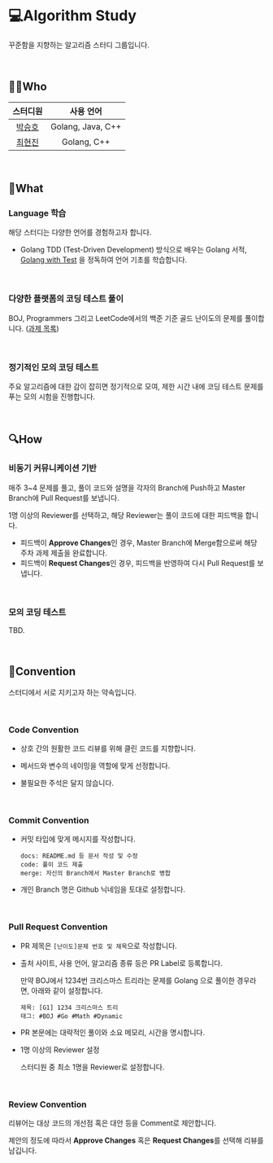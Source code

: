 # 💻Algorithm Study

꾸준함을 지향하는 알고리즘 스터디 그룹입니다.

<br>

## 👨‍💻Who

|                 스터디원                  | 사용 언어 |
| :---------------------------------------: | :-------: |
| [박승호](https://github.com/joonparkhere) | Golang, Java, C++ |
| [최현진](https://github.com/HyeonjinChoi) | Golang, C++ |

<br>

## 🎁What

### Language 학습

해당 스터디는 다양한 언어를 경험하고자 합니다.

- Golang
  TDD (Test-Driven Development) 방식으로 배우는 Golang 서적, [Golang with Test](https://quii.gitbook.io/learn-go-with-tests/) 을 정독하여 언어 기초를 학습합니다.

<br>

### 다양한 플랫폼의 코딩 테스트 풀이

BOJ, Programmers 그리고 LeetCode에서의 백준 기준 골드 난이도의 문제를 풀이합니다. ([과제 목록](https://github.com/joonparkhere/algorithm-study/blob/main/Assignment-list.md))

<br>

### 정기적인 모의 코딩 테스트

주요 알고리즘에 대한 감이 잡히면 정기적으로 모여, 제한 시간 내에 코딩 테스트 문제를 푸는 모의 시험을 진행합니다.

<br>

## 🔍How

### 비동기 커뮤니케이션 기반

매주 3~4 문제를 풀고, 풀이 코드와 설명을 각자의 Branch에 Push하고 Master Branch에 Pull Request를 보냅니다.

1명 이상의 Reviewer를 선택하고, 해당 Reviewer는 풀이 코드에 대한 피드백을 합니다.

- 피드백이 **Approve Changes**인 경우, Master Branch에 Merge함으로써 해당 주차 과제 제출을 완료합니다.
- 피드백이 **Request Changes**인 경우, 피드백을 반영하여 다시 Pull Request를 보냅니다.

<br>

### 모의 코딩 테스트

TBD.

<br>

## 📢Convention

스터디에서 서로 지키고자 하는 약속입니다.

<br>

### Code Convention

- 상호 간의 원활한 코드 리뷰를 위해 클린 코드를 지향합니다. 
  
- 메서드와 변수의 네이밍을 역할에 맞게 선정합니다.
  
- 불필요한 주석은 달지 않습니다.

<br>

### Commit Convention

- 커밋 타입에 맞게 메시지를 작성합니다.

  ```
  docs: README.md 등 문서 작성 및 수정
  code: 풀이 코드 제출
  merge: 자신의 Branch에서 Master Branch로 병합
  ```


- 개인 Branch 명은 Github 닉네임을 토대로 설정합니다.

<br>

### Pull Request Convention

- PR 제목은 `[난이도]문제 번호 및 제목`으로 작성합니다.

- 출처 사이트, 사용 언어, 알고리즘 종류 등은 PR Label로 등록합니다.
  
  만약 BOJ에서 1234번 크리스마스 트리라는 문제를 Golang 으로 풀이한 경우라면, 아래와 같이 설정합니다.

  ```
  제목: [G1] 1234 크리스마스 트리
  태그: #BOJ #Go #Math #Dynamic
  ```
  
- PR 본문에는 대략적인 풀이와 소요 메모리, 시간을 명시합니다.

- 1명 이상의 Reviewer 설정

  스터디원 중 최소 1명을 Reviewer로 설정합니다.

<br>

### Review Convention

리뷰어는 대상 코드의 개선점 혹은 대안 등을 Comment로 제안합니다.

제안의 정도에 따라서 **Approve Changes** 혹은 **Request Changes**를 선택해 리뷰를 남깁니다.

